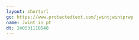 ```yaml
---
layout: shorturl
go: https://www.protectedtext.com/jwintjwintprwp
name: Jwint in pt
dt: 240531110548
---
```

